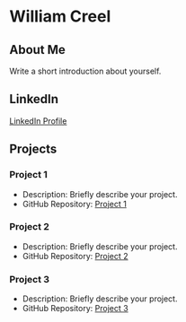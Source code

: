 # William Creel 

## About Me

Write a short introduction about yourself.

## LinkedIn

[LinkedIn Profile](https://www.linkedin.com/in/william-c-b0515a38)

## Projects

### Project 1

- Description: Briefly describe your project.
- GitHub Repository: [Project 1](https://github.com/your-username/project1)

### Project 2

- Description: Briefly describe your project.
- GitHub Repository: [Project 2](https://github.com/your-username/project2)

### Project 3

- Description: Briefly describe your project.
- GitHub Repository: [Project 3](https://github.com/your-username/project3)



